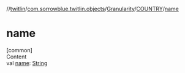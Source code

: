 //[twitlin](../../../index.md)/[com.sorrowblue.twitlin.objects](../../index.md)/[Granularity](../index.md)/[COUNTRY](index.md)/[name](name.md)



# name  
[common]  
Content  
val [name](name.md): [String](https://kotlinlang.org/api/latest/jvm/stdlib/kotlin/-string/index.html)  




